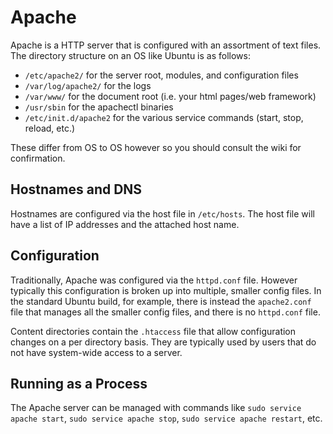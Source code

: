 # Apache

Apache is a HTTP server that is configured with an assortment of text files. The directory structure on an OS like Ubuntu is as follows:

- `/etc/apache2/` for the server root, modules, and configuration files
- `/var/log/apache2/` for the logs
- `/var/www/` for the document root (i.e. your html pages/web framework)
- `/usr/sbin` for the apachectl binaries
- `/etc/init.d/apache2` for the various service commands (start, stop, reload, etc.)

These differ from OS to OS however so you should consult the wiki for confirmation.

## Hostnames and DNS

Hostnames are configured via the host file in `/etc/hosts`. The host file will have a list of IP addresses and the attached host name.

## Configuration

Traditionally, Apache was configured via the `httpd.conf` file. However typically this configuration is broken up into multiple, smaller config files. In the standard Ubuntu build, for example, there is instead the `apache2.conf` file that manages all the smaller config files, and there is no `httpd.conf` file.

Content directories contain the `.htaccess` file that allow configuration changes on a per directory basis. They are typically used by users that do not have system-wide access to a server.

## Running as a Process

The Apache server can be managed with commands like `sudo service apache start`, `sudo service apache stop`, `sudo service apache restart`, etc.

